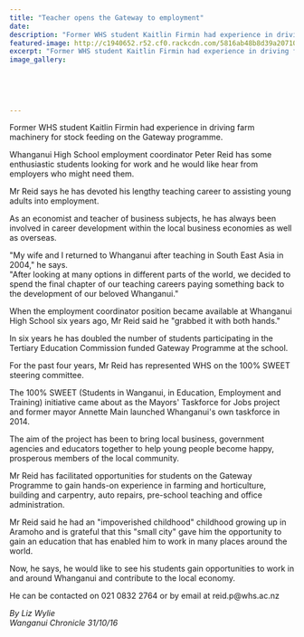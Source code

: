 ```yaml
---
title: "Teacher opens the Gateway to employment"
date: 
description: "Former WHS student Kaitlin Firmin had experience in driving farm machinery for stock feeding on the Gateway programme."
featured-image: http://c1940652.r52.cf0.rackcdn.com/5816ab48b8d39a2071003240/Ex-Kaitlin-Firmin-re-Gateway-programme-oct-2016.jpg
excerpt: "Former WHS student Kaitlin Firmin had experience in driving farm machinery for stock feeding on the Gateway programme."
image_gallery:
    
    
    
    
    
---
```


<p><span>Former WHS student Kaitlin Firmin had experience in driving farm machinery for stock feeding on the Gateway programme.</span></p>
<p>Whanganui High School employment coordinator Peter Reid has some enthusiastic students looking for work and he would like hear from employers who might need them.</p>
<p>Mr Reid says he has devoted his lengthy teaching career to assisting young adults into employment.</p>
<p>As an economist and teacher of business subjects, he has always been involved in career development within the local business economies as well as overseas.</p>
<p>"My wife and I returned to Whanganui after teaching in South East Asia in 2004," he says.&nbsp;<br />"After looking at many options in different parts of the world, we decided to spend the final chapter of our teaching careers paying something back to the development of our beloved Whanganui."</p>
<p>When the employment coordinator position became available at Whanganui High School six years ago, Mr Reid said he "grabbed it with both hands."</p>
<p>In six years he has doubled the number of students participating in the Tertiary Education Commission funded Gateway Programme at the school.</p>
<p>For the past four years, Mr Reid has represented WHS on the 100% SWEET steering committee.</p>
<p>The 100% SWEET (Students in Wanganui, in Education, Employment and Training) initiative came about as the Mayors' Taskforce for Jobs project and former mayor Annette Main launched Whanganui's own taskforce in 2014.</p>
<p>The aim of the project has been to bring local business, government agencies and educators together to help young people become happy, prosperous members of the local community.</p>
<p>Mr Reid has facilitated opportunities for students on the Gateway Programme to gain hands-on experience in farming and horticulture, building and carpentry, auto repairs, pre-school teaching and office administration.</p>
<p>Mr Reid said he had an "impoverished childhood" childhood growing up in Aramoho and is grateful that this "small city" gave him the opportunity to gain an education that has enabled him to work in many places around the world.</p>
<p>Now, he says, he would like to see his students gain opportunities to work in and around Whanganui and contribute to the local economy.</p>
<p>He can be contacted on 021 0832 2764 or by email at reid.p@whs.ac.nz</p>
<p><em>By Liz Wylie<br />Wanganui Chronicle 31/10/16&nbsp;</em></p>

